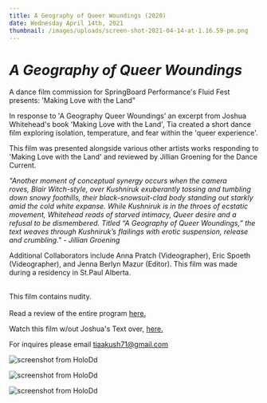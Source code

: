 ```yaml
---
title: A Geography of Queer Woundings (2020)
date: Wednesday April 14th, 2021
thumbnail: /images/uploads/screen-shot-2021-04-14-at-1.16.59-pm.png
---
```

# *A Geography of Queer Woundings*

A dance film commission for SpringBoard Performance's Fluid Fest presents: 'Making Love with the Land"

In response to 'A Geography Queer Woundings' an excerpt from Joshua Whitehead's book 'Making Love with the Land', Tia created a short dance film exploring isolation, temperature, and fear within the 'queer experience'. 

This film was presented alongside various other artists works responding to 'Making Love with the Land' and reviewed by Jillian Groening for the Dance Current. 

*"Another moment of conceptual synergy occurs when the camera roves, Blair Witch-style, over Kushniruk exuberantly tossing and tumbling down snowy foothills, their black-snowsuit-clad body standing out starkly amid the cold white expanse. While Kushniruk is in the throes of ecstatic movement, Whitehead reads of starved intimacy, Queer desire and a refusal to be dismembered. Titled “A Geography of Queer Woundings,” the text weaves through Kushniruk’s flailings with erotic suspension, release and crumbling." - Jillian Groening*

Additional Collaborators include Anna Pratch (Videographer), Eric Spoeth (Videographer), and Jenna Berlyn Mazur (Editor). This film was made during a residency in St.Paul Alberta. 

\
This film contains nudity. \
\
Read a review of the entire program [here.](https://www.thedancecurrent.com/review/embodied-geographies)

Watch this film w/out Joshua's Text over, [here.](https://www.youtube.com/watch?v=9PEORy4pDSA) 

For inquires please email tiaakush71@gmail.com

![](/images/uploads/screen-shot-2021-04-14-at-1.17.46-pm.png "screenshot from HoloDd")

![](/images/uploads/screen-shot-2021-04-14-at-1.20.27-pm.png "screenshot from HoloDd")

![](/images/uploads/screen-shot-2021-04-14-at-1.25.15-pm.png "screenshot from HoloDd")